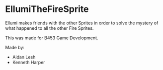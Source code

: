 # EllumiTheFireSprite
Ellumi makes friends with the other Sprites in order to solve the mystery of what happened to all the other Fire Sprites.

This was made for B453 Game Development.

Made by:
 * Aidan Lesh
 * Kenneth Harper
